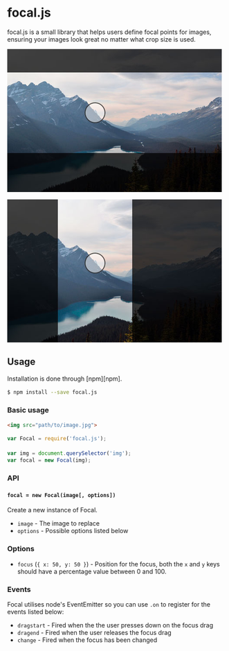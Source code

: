 # focal.js

focal.js is a small library that helps users define focal points for images,
ensuring your images look great no matter what crop size is used.

![Focal.js #1](demo1.jpg)

![Focal.js #2](demo2.jpg)


## Usage

Installation is done through [npm][npm].

```bash
$ npm install --save focal.js
```

### Basic usage

```html
<img src="path/to/image.jpg">
```

```js
var Focal = require('focal.js');

var img = document.querySelector('img');
var focal = new Focal(img);
```


### API

#### `focal = new Focal(image[, options])`

Create a new instance of Focal.

- `image` - The image to replace
- `options` - Possible options listed below


### Options

- `focus` (`{ x: 50, y: 50 }`) - Position for the focus, both the `x` and `y`
  keys should have a percentage value between 0 and 100.


### Events

Focal utilises node's EventEmitter so you can use `.on` to register for the
events listed below:

- `dragstart` - Fired when the the user presses down on the focus drag
- `dragend` - Fired when the user releases the focus drag
- `change` - Fired when the focus has been changed

